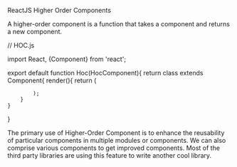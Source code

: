 ReactJS Higher Order Components

A higher-order component is a function that takes a component and returns a new component.

// HOC.js

import React, {Component} from 'react';

export default function Hoc(HocComponent){
    return class extends Component{
        render(){
            return (
                <div>
                    <HocComponent></HocComponent>
                </div>

            );
        }
    } 
}

The primary use of Higher-Order Component is to enhance the reusability of particular components in multiple modules or components. We can also comprise various components to get improved components. Most of the third party libraries are using this feature to write another cool library.
